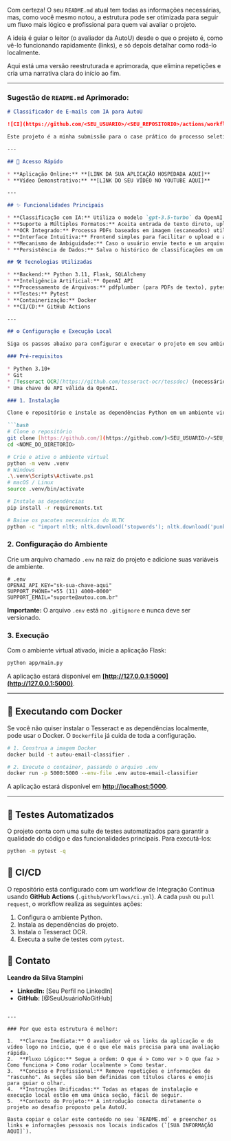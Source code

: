 Com certeza\! O seu `README.md` atual tem todas as informações necessárias, mas, como você mesmo notou, a estrutura pode ser otimizada para seguir um fluxo mais lógico e profissional para quem vai avaliar o projeto.

A ideia é guiar o leitor (o avaliador da AutoU) desde o que o projeto é, como vê-lo funcionando rapidamente (links), e só depois detalhar como rodá-lo localmente.

Aqui está uma versão reestruturada e aprimorada, que elimina repetições e cria uma narrativa clara do início ao fim.

-----

### Sugestão de `README.md` Aprimorado:

````markdown
# Classificador de E-mails com IA para AutoU

![CI](https://github.com/<SEU_USUARIO>/<SEU_REPOSITORIO>/actions/workflows/ci.yml/badge.svg)

Este projeto é a minha submissão para o case prático do processo seletivo da AutoU. A aplicação web utiliza Inteligência Artificial para classificar e-mails como "Produtivo" ou "Improdutivo" e sugerir uma resposta automática, otimizando o fluxo de trabalho de equipes que lidam com um grande volume de mensagens.

---

## 🚀 Acesso Rápido

* **Aplicação Online:** **[LINK DA SUA APLICAÇÃO HOSPEDADA AQUI]**
* **Vídeo Demonstrativo:** **[LINK DO SEU VÍDEO NO YOUTUBE AQUI]**

---

## ✨ Funcionalidades Principais

* **Classificação com IA:** Utiliza o modelo `gpt-3.5-turbo` da OpenAI para analisar o conteúdo do e-mail e determinar sua categoria e uma resposta adequada.
* **Suporte a Múltiplos Formatos:** Aceita entrada de texto direto, upload de arquivos `.txt` e `.pdf`.
* **OCR Integrado:** Processa PDFs baseados em imagem (escaneados) utilizando Tesseract OCR para extração de texto.
* **Interface Intuitiva:** Frontend simples para facilitar o upload e a visualização dos resultados.
* **Mecanismo de Ambiguidade:** Caso o usuário envie texto e um arquivo simultaneamente, um modal é exibido para que ele escolha a fonte de dados a ser processada.
* **Persistência de Dados:** Salva o histórico de classificações em um banco de dados SQLite local.

## 🛠️ Tecnologias Utilizadas

* **Backend:** Python 3.11, Flask, SQLAlchemy
* **Inteligência Artificial:** OpenAI API
* **Processamento de Arquivos:** pdfplumber (para PDFs de texto), pytesseract (para OCR)
* **Testes:** Pytest
* **Containerização:** Docker
* **CI/CD:** GitHub Actions

---

## ⚙️ Configuração e Execução Local

Siga os passos abaixo para configurar e executar o projeto em seu ambiente local.

### Pré-requisitos

* Python 3.10+
* Git
* [Tesseract OCR](https://github.com/tesseract-ocr/tessdoc) (necessário para processar PDFs de imagem. Se preferir, pule esta instalação e use o Docker).
* Uma chave de API válida da OpenAI.

### 1. Instalação

Clone o repositório e instale as dependências Python em um ambiente virtual.

```bash
# Clone o repositório
git clone [https://github.com/](https://github.com/)<SEU_USUARIO>/<SEU_REPOSITORIO>.git
cd <NOME_DO_DIRETORIO>

# Crie e ative o ambiente virtual
python -m venv .venv
# Windows
.\.venv\Scripts\Activate.ps1
# macOS / Linux
source .venv/bin/activate

# Instale as dependências
pip install -r requirements.txt

# Baixe os pacotes necessários do NLTK
python -c "import nltk; nltk.download('stopwords'); nltk.download('punkt')"
````

### 2\. Configuração do Ambiente

Crie um arquivo chamado `.env` na raiz do projeto e adicione suas variáveis de ambiente.

```env
# .env
OPENAI_API_KEY="sk-sua-chave-aqui"
SUPPORT_PHONE="+55 (11) 4000-0000"
SUPPORT_EMAIL="suporte@autou.com.br"
```

**Importante:** O arquivo `.env` está no `.gitignore` e nunca deve ser versionado.

### 3\. Execução

Com o ambiente virtual ativado, inicie a aplicação Flask:

```bash
python app/main.py
```

A aplicação estará disponível em **[http://127.0.0.1:5000](http://127.0.0.1:5000)**.

-----

## 🐳 Executando com Docker

Se você não quiser instalar o Tesseract e as dependências localmente, pode usar o Docker. O `Dockerfile` já cuida de toda a configuração.

```bash
# 1. Construa a imagem Docker
docker build -t autou-email-classifier .

# 2. Execute o container, passando o arquivo .env
docker run -p 5000:5000 --env-file .env autou-email-classifier
```

A aplicação estará disponível em **[http://localhost:5000](https://www.google.com/search?q=http://localhost:5000)**.

-----

## 🧪 Testes Automatizados

O projeto conta com uma suíte de testes automatizados para garantir a qualidade do código e das funcionalidades principais. Para executá-los:

```bash
python -m pytest -q
```

## 🔄 CI/CD

O repositório está configurado com um workflow de Integração Contínua usando **GitHub Actions** (`.github/workflows/ci.yml`). A cada `push` ou `pull request`, o workflow realiza as seguintes ações:

1.  Configura o ambiente Python.
2.  Instala as dependências do projeto.
3.  Instala o Tesseract OCR.
4.  Executa a suíte de testes com `pytest`.

## 👤 Contato

**Leandro da Silva Stampini**

  * **LinkedIn:** [Seu Perfil no LinkedIn]
  * **GitHub:** [@SeuUsuárioNoGitHub]

<!-- end list -->

```

---

### Por que esta estrutura é melhor:

1.  **Clareza Imediata:** O avaliador vê os links da aplicação e do vídeo logo no início, que é o que ele mais precisa para uma avaliação rápida.
2.  **Fluxo Lógico:** Segue a ordem: O que é > Como ver > O que faz > Como funciona > Como rodar localmente > Como testar.
3.  **Conciso e Profissional:** Remove repetições e informações de "rascunho". As seções são bem definidas com títulos claros e emojis para guiar o olhar.
4.  **Instruções Unificadas:** Todas as etapas de instalação e execução local estão em uma única seção, fácil de seguir.
5.  **Contexto do Projeto:** A introdução conecta diretamente o projeto ao desafio proposto pela AutoU.

Basta copiar e colar este conteúdo no seu `README.md` e preencher os links e informações pessoais nos locais indicados (`[SUA INFORMAÇÃO AQUI]`).
```
